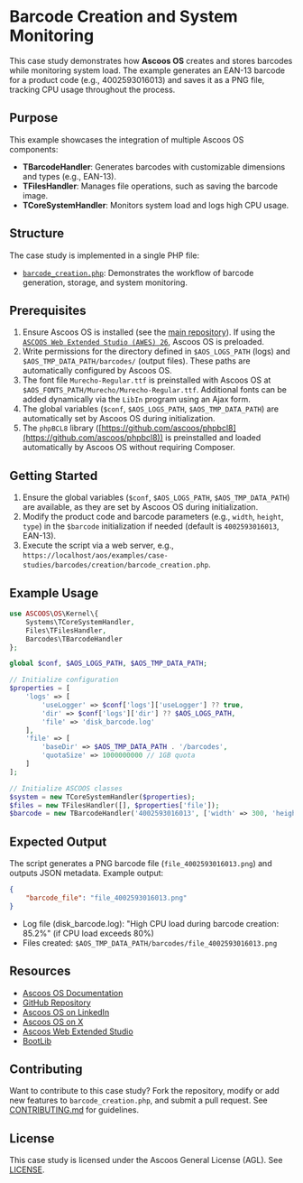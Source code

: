 # Barcode Creation and System Monitoring

This case study demonstrates how **Ascoos OS** creates and stores barcodes while monitoring system load. The example generates an EAN-13 barcode for a product code (e.g., 4002593016013) and saves it as a PNG file, tracking CPU usage throughout the process.

## Purpose
This example showcases the integration of multiple Ascoos OS components:
- **TBarcodeHandler**: Generates barcodes with customizable dimensions and types (e.g., EAN-13).
- **TFilesHandler**: Manages file operations, such as saving the barcode image.
- **TCoreSystemHandler**: Monitors system load and logs high CPU usage.

## Structure
The case study is implemented in a single PHP file:
- [`barcode_creation.php`](./barcode_creation.php): Demonstrates the workflow of barcode generation, storage, and system monitoring.

## Prerequisites
1. Ensure Ascoos OS is installed (see the [main repository](https://github.com/ascoos/os)). If using the [`ASCOOS Web Extended Studio (AWES) 26`](https://awes.ascoos.com), Ascoos OS is preloaded.
2. Write permissions for the directory defined in `$AOS_LOGS_PATH` (logs) and `$AOS_TMP_DATA_PATH/barcodes/` (output files). These paths are automatically configured by Ascoos OS.
3. The font file `Murecho-Regular.ttf` is preinstalled with Ascoos OS at `$AOS_FONTS_PATH/Murecho/Murecho-Regular.ttf`. Additional fonts can be added dynamically via the `LibIn` program using an Ajax form.
4. The global variables (`$conf`, `$AOS_LOGS_PATH`, `$AOS_TMP_DATA_PATH`) are automatically set by Ascoos OS during initialization.
5. The `phpBCL8` library ([https://github.com/ascoos/phpbcl8](https://github.com/ascoos/phpbcl8)) is preinstalled and loaded automatically by Ascoos OS without requiring Composer.

## Getting Started
1. Ensure the global variables (`$conf`, `$AOS_LOGS_PATH`, `$AOS_TMP_DATA_PATH`) are available, as they are set by Ascoos OS during initialization.
2. Modify the product code and barcode parameters (e.g., `width`, `height`, `type`) in the `$barcode` initialization if needed (default is `4002593016013`, EAN-13).
3. Execute the script via a web server, e.g., `https://localhost/aos/examples/case-studies/barcodes/creation/barcode_creation.php`.

## Example Usage
```php
use ASCOOS\OS\Kernel\{
    Systems\TCoreSystemHandler,
    Files\TFilesHandler,
    Barcodes\TBarcodeHandler
};

global $conf, $AOS_LOGS_PATH, $AOS_TMP_DATA_PATH;

// Initialize configuration
$properties = [
    'logs' => [
        'useLogger' => $conf['logs']['useLogger'] ?? true,
        'dir' => $conf['logs']['dir'] ?? $AOS_LOGS_PATH,
        'file' => 'disk_barcode.log'
    ],
    'file' => [
        'baseDir' => $AOS_TMP_DATA_PATH . '/barcodes',
        'quotaSize' => 1000000000 // 1GB quota
    ]
];

// Initialize ASCOOS classes
$system = new TCoreSystemHandler($properties);
$files = new TFilesHandler([], $properties['file']);
$barcode = new TBarcodeHandler('4002593016013', ['width' => 300, 'height' => 120, 'fontSize' => 5, 'type' => 'ean13', 'thickness' => 2]);
```

## Expected Output
The script generates a PNG barcode file (`file_4002593016013.png`) and outputs JSON metadata. Example output:
```json
{
    "barcode_file": "file_4002593016013.png"
}
```
- Log file (disk_barcode.log): "High CPU load during barcode creation: 85.2%" (if CPU load exceeds 80%)
- Files created: `$AOS_TMP_DATA_PATH/barcodes/file_4002593016013.png`

## Resources
- [Ascoos OS Documentation](/docs/)
- [GitHub Repository](https://github.com/ascoos/os)
- [Ascoos OS on LinkedIn](https://www.linkedin.com/in/ascoos)
- [Ascoos OS on X](https://www.x.com/ascoos)
- [Ascoos Web Extended Studio](https://awes.ascoos.com)
- [BootLib](https://github.com/ascoos/bootlib)

## Contributing
Want to contribute to this case study? Fork the repository, modify or add new features to `barcode_creation.php`, and submit a pull request. See [CONTRIBUTING.md](/CONTRIBUTING.md) for guidelines.

## License
This case study is licensed under the Ascoos General License (AGL). See [LICENSE](/LICENSE.md).
